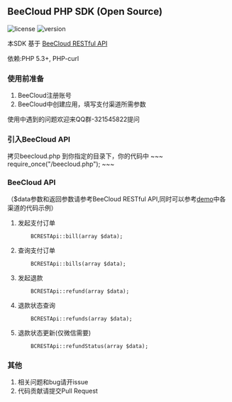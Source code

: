 ## BeeCloud PHP SDK (Open Source)

![license](https://img.shields.io/badge/license-MIT-brightgreen.svg) ![version](https://img.shields.io/badge/version-v2.0.0-blue.svg)

本SDK 基于 [BeeCloud RESTful API](https://github.com/beecloud/beecloud-rest-api)

依赖:PHP 5.3+, PHP-curl

### 使用前准备
1. BeeCloud注册账号
2. BeeCloud中创建应用，填写支付渠道所需参数

使用中遇到的问题欢迎来QQ群-321545822提问


### 引入BeeCloud API

拷贝beecloud.php 到你指定的目录<YourPath>下，你的代码中
	~~~
		require_once("<YourPath>/beecloud.php");
	~~~

### BeeCloud API 

（$data参数和返回参数请参考BeeCloud RESTful API,同时可以参考[demo](https://github.com/beecloud/beecloud-php/demo)中各渠道的代码示例）
1. 发起支付订单 

	~~~
		BCRESTApi::bill(array $data);
	~~~
2. 查询支付订单

	~~~
		BCRESTApi::bills(array $data);
	~~~
	
3. 发起退款 

	~~~
		BCRESTApi::refund(array $data);
	~~~
	
4. 退款状态查询

	~~~
		BCRESTApi::refunds(array $data);
	~~~
	
5. 退款状态更新(仅微信需要) 

	~~~
		BCRESTApi::refundStatus(array $data);
	~~~


### 其他
1. 相关问题和bug请开issue
2. 代码贡献请提交Pull Request

